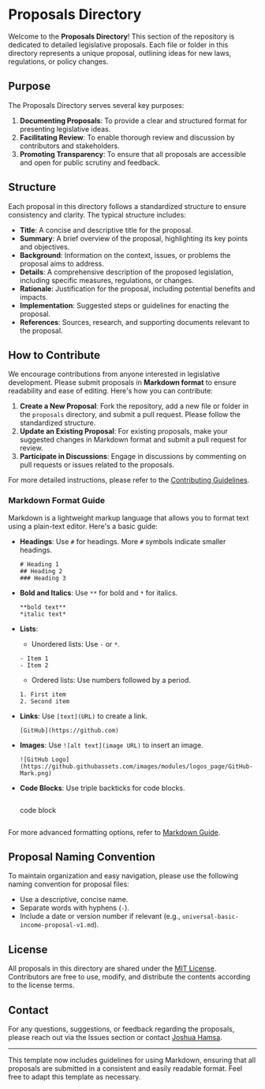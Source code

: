# Proposals Directory

Welcome to the **Proposals Directory**! This section of the repository is dedicated to detailed legislative proposals. Each file or folder in this directory represents a unique proposal, outlining ideas for new laws, regulations, or policy changes.

## Purpose

The Proposals Directory serves several key purposes:

1. **Documenting Proposals**: To provide a clear and structured format for presenting legislative ideas.
2. **Facilitating Review**: To enable thorough review and discussion by contributors and stakeholders.
3. **Promoting Transparency**: To ensure that all proposals are accessible and open for public scrutiny and feedback.

## Structure

Each proposal in this directory follows a standardized structure to ensure consistency and clarity. The typical structure includes:

- **Title**: A concise and descriptive title for the proposal.
- **Summary**: A brief overview of the proposal, highlighting its key points and objectives.
- **Background**: Information on the context, issues, or problems the proposal aims to address.
- **Details**: A comprehensive description of the proposed legislation, including specific measures, regulations, or changes.
- **Rationale**: Justification for the proposal, including potential benefits and impacts.
- **Implementation**: Suggested steps or guidelines for enacting the proposal.
- **References**: Sources, research, and supporting documents relevant to the proposal.

## How to Contribute

We encourage contributions from anyone interested in legislative development. Please submit proposals in **Markdown format** to ensure readability and ease of editing. Here's how you can contribute:

1. **Create a New Proposal**: Fork the repository, add a new file or folder in the `proposals` directory, and submit a pull request. Please follow the standardized structure.
2. **Update an Existing Proposal**: For existing proposals, make your suggested changes in Markdown format and submit a pull request for review.
3. **Participate in Discussions**: Engage in discussions by commenting on pull requests or issues related to the proposals.

For more detailed instructions, please refer to the [Contributing Guidelines](../CONTRIBUTING.md).

### Markdown Format Guide

Markdown is a lightweight markup language that allows you to format text using a plain-text editor. Here's a basic guide:

- **Headings**: Use `#` for headings. More `#` symbols indicate smaller headings.
  ```
  # Heading 1
  ## Heading 2
  ### Heading 3
  ```

- **Bold and Italics**: Use `**` for bold and `*` for italics.
  ```
  **bold text**
  *italic text*
  ```

- **Lists**:
  - Unordered lists: Use `-` or `*`.
  ```
  - Item 1
  - Item 2
  ```
  - Ordered lists: Use numbers followed by a period.
  ```
  1. First item
  2. Second item
  ```

- **Links**: Use `[text](URL)` to create a link.
  ```
  [GitHub](https://github.com)
  ```

- **Images**: Use `![alt text](image URL)` to insert an image.
  ```
  ![GitHub Logo](https://github.githubassets.com/images/modules/logos_page/GitHub-Mark.png)
  ```

- **Code Blocks**: Use triple backticks for code blocks.
  ```
  ```
  code block
  ```
  ```

For more advanced formatting options, refer to [Markdown Guide](https://www.markdownguide.org/).

## Proposal Naming Convention

To maintain organization and easy navigation, please use the following naming convention for proposal files:

- Use a descriptive, concise name.
- Separate words with hyphens (`-`).
- Include a date or version number if relevant (e.g., `universal-basic-income-proposal-v1.md`).

## License

All proposals in this directory are shared under the [MIT License](../LICENSE). Contributors are free to use, modify, and distribute the contents according to the license terms.

## Contact

For any questions, suggestions, or feedback regarding the proposals, please reach out via the Issues section or contact [Joshua Hamsa](https://github.com/joshuahamsa).

---

This template now includes guidelines for using Markdown, ensuring that all proposals are submitted in a consistent and easily readable format. Feel free to adapt this template as necessary.
